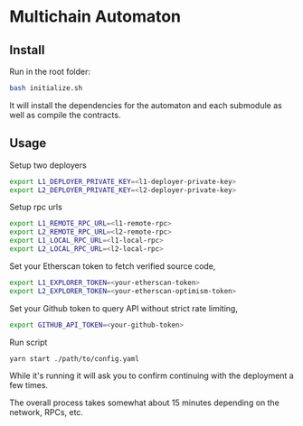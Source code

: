 # Multichain Automaton

## Install

Run in the root folder:

```bash
bash initialize.sh
```

It will install the dependencies for the automaton and each submodule as well as compile the contracts.


## Usage

Setup two deployers

```bash
export L1_DEPLOYER_PRIVATE_KEY=<l1-deployer-private-key>
export L2_DEPLOYER_PRIVATE_KEY=<l2-deployer-private-key>
```

Setup rpc urls

```bash
export L1_REMOTE_RPC_URL=<l1-remote-rpc>
export L2_REMOTE_RPC_URL=<l2-remote-rpc>
export L1_LOCAL_RPC_URL=<l1-local-rpc>
export L2_LOCAL_RPC_URL=<l2-local-rpc>
```

Set your Etherscan token to fetch verified source code,

```bash
export L1_EXPLORER_TOKEN=<your-etherscan-token>
export L2_EXPLORER_TOKEN=<your-etherscan-optimism-token>
```

Set your Github token to query API without strict rate limiting,

```bash
export GITHUB_API_TOKEN=<your-github-token>
```

Run script

```bash
yarn start ./path/to/config.yaml
```

While it's running it will ask you to confirm continuing with the deployment a few times.

The overall process takes somewhat about 15 minutes depending on the network, RPCs, etc.
